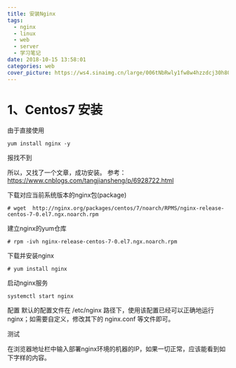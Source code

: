 ```yaml
---
title: 安装Nginx
tags:
  - nginx
  - linux
  - web
  - server
  - 学习笔记
date: 2018-10-15 13:58:01
categories: web
cover_picture: https://ws4.sinaimg.cn/large/006tNbRwly1fw8w4hzzdcj30h805kglo.jpg
---
```


# 1、Centos7 安装

由于直接使用

```
yum install nginx -y
```

报找不到

所以，又找了一个文章，成功安装。
参考：https://www.cnblogs.com/tangjiansheng/p/6928722.html

下载对应当前系统版本的nginx包(package)

```
# wget  http://nginx.org/packages/centos/7/noarch/RPMS/nginx-release-centos-7-0.el7.ngx.noarch.rpm
```

建立nginx的yum仓库

```
# rpm -ivh nginx-release-centos-7-0.el7.ngx.noarch.rpm
```

下载并安装nginx

```
# yum install nginx
```

启动nginx服务

```
systemctl start nginx
```

配置
默认的配置文件在 /etc/nginx 路径下，使用该配置已经可以正确地运行nginx；如需要自定义，修改其下的 nginx.conf 等文件即可。

测试

在浏览器地址栏中输入部署nginx环境的机器的IP，如果一切正常，应该能看到如下字样的内容。